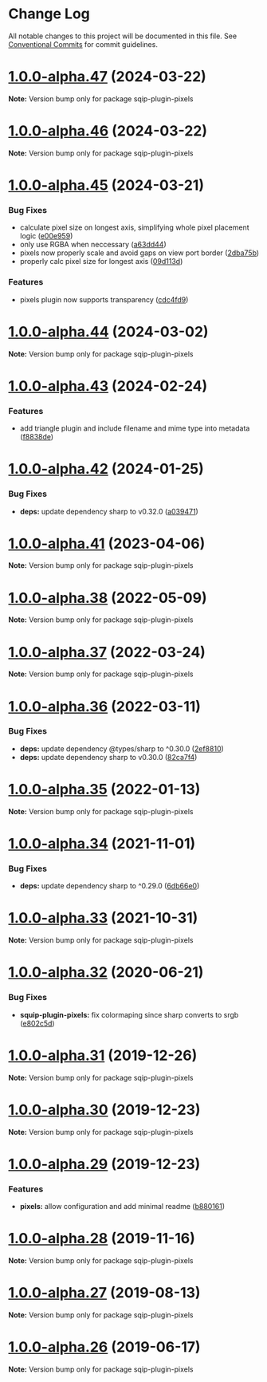 # Change Log

All notable changes to this project will be documented in this file.
See [Conventional Commits](https://conventionalcommits.org) for commit guidelines.

# [1.0.0-alpha.47](https://github.com/axe312ger/sqip/compare/sqip-plugin-pixels@1.0.0-alpha.46...sqip-plugin-pixels@1.0.0-alpha.47) (2024-03-22)

**Note:** Version bump only for package sqip-plugin-pixels





# [1.0.0-alpha.46](https://github.com/axe312ger/sqip/compare/sqip-plugin-pixels@1.0.0-alpha.45...sqip-plugin-pixels@1.0.0-alpha.46) (2024-03-22)

**Note:** Version bump only for package sqip-plugin-pixels





# [1.0.0-alpha.45](https://github.com/axe312ger/sqip/compare/sqip-plugin-pixels@1.0.0-alpha.44...sqip-plugin-pixels@1.0.0-alpha.45) (2024-03-21)


### Bug Fixes

* calculate pixel size on longest axis, simplifying whole pixel placement logic ([e00e959](https://github.com/axe312ger/sqip/commit/e00e9592d74e6bf29a2995a9a68ceefcb634fb7c))
* only use RGBA when neccessary ([a63dd44](https://github.com/axe312ger/sqip/commit/a63dd449451ddf39680ce484773bd24dfa4ea473))
* pixels now properly scale and avoid gaps on view port border ([2dba75b](https://github.com/axe312ger/sqip/commit/2dba75b67d176bd97c6d8a4b28cbd5ed487a256c))
* properly calc pixel size for longest axis ([09d113d](https://github.com/axe312ger/sqip/commit/09d113db90bd3c43aa931b1fac9de0086f901e62))


### Features

* pixels plugin now supports transparency ([cdc4fd9](https://github.com/axe312ger/sqip/commit/cdc4fd9e71f7e57825369937359e8b38f8d0bb8f))





# [1.0.0-alpha.44](https://github.com/axe312ger/sqip/compare/sqip-plugin-pixels@1.0.0-alpha.43...sqip-plugin-pixels@1.0.0-alpha.44) (2024-03-02)

**Note:** Version bump only for package sqip-plugin-pixels





# [1.0.0-alpha.43](https://github.com/axe312ger/sqip/compare/sqip-plugin-pixels@1.0.0-alpha.42...sqip-plugin-pixels@1.0.0-alpha.43) (2024-02-24)


### Features

* add triangle plugin and include filename and mime type into metadata ([f8838de](https://github.com/axe312ger/sqip/commit/f8838dead30932e59bc5f00cb2e2e9e20bf70a40))





# [1.0.0-alpha.42](https://github.com/axe312ger/sqip/compare/sqip-plugin-pixels@1.0.0-alpha.41...sqip-plugin-pixels@1.0.0-alpha.42) (2024-01-25)


### Bug Fixes

* **deps:** update dependency sharp to v0.32.0 ([a039471](https://github.com/axe312ger/sqip/commit/a039471f2268ae2acf044a1894d9144595b55253))





# [1.0.0-alpha.41](https://github.com/axe312ger/sqip/compare/sqip-plugin-pixels@1.0.0-alpha.40...sqip-plugin-pixels@1.0.0-alpha.41) (2023-04-06)

**Note:** Version bump only for package sqip-plugin-pixels





# [1.0.0-alpha.38](https://github.com/axe312ger/sqip/compare/sqip-plugin-pixels@1.0.0-alpha.37...sqip-plugin-pixels@1.0.0-alpha.38) (2022-05-09)

**Note:** Version bump only for package sqip-plugin-pixels





# [1.0.0-alpha.37](https://github.com/axe312ger/sqip/compare/sqip-plugin-pixels@1.0.0-alpha.36...sqip-plugin-pixels@1.0.0-alpha.37) (2022-03-24)

**Note:** Version bump only for package sqip-plugin-pixels





# [1.0.0-alpha.36](https://github.com/axe312ger/sqip/compare/sqip-plugin-pixels@1.0.0-alpha.35...sqip-plugin-pixels@1.0.0-alpha.36) (2022-03-11)


### Bug Fixes

* **deps:** update dependency @types/sharp to ^0.30.0 ([2ef8810](https://github.com/axe312ger/sqip/commit/2ef88105871ccb1c64b8947015fbf41794833c17))
* **deps:** update dependency sharp to v0.30.0 ([82ca7f4](https://github.com/axe312ger/sqip/commit/82ca7f476c805b518eddb31a56683062c6efcc4f))





# [1.0.0-alpha.35](https://github.com/axe312ger/sqip/compare/sqip-plugin-pixels@1.0.0-alpha.34...sqip-plugin-pixels@1.0.0-alpha.35) (2022-01-13)

**Note:** Version bump only for package sqip-plugin-pixels





# [1.0.0-alpha.34](https://github.com/axe312ger/sqip/compare/sqip-plugin-pixels@1.0.0-alpha.33...sqip-plugin-pixels@1.0.0-alpha.34) (2021-11-01)


### Bug Fixes

* **deps:** update dependency sharp to ^0.29.0 ([6db66e0](https://github.com/axe312ger/sqip/commit/6db66e0a1126fd0386895d722047b69beaeaf8c6))





# [1.0.0-alpha.33](https://github.com/axe312ger/sqip/compare/sqip-plugin-pixels@1.0.0-alpha.32...sqip-plugin-pixels@1.0.0-alpha.33) (2021-10-31)

**Note:** Version bump only for package sqip-plugin-pixels





# [1.0.0-alpha.32](https://github.com/axe312ger/sqip/compare/sqip-plugin-pixels@1.0.0-alpha.31...sqip-plugin-pixels@1.0.0-alpha.32) (2020-06-21)


### Bug Fixes

* **squip-plugin-pixels:** fix colormaping since sharp converts to srgb ([e802c5d](https://github.com/axe312ger/sqip/commit/e802c5d5f233e4f2bdb1100c097a4b7d57f6edca))





# [1.0.0-alpha.31](https://github.com/axe312ger/sqip/compare/sqip-plugin-pixels@1.0.0-alpha.30...sqip-plugin-pixels@1.0.0-alpha.31) (2019-12-26)

**Note:** Version bump only for package sqip-plugin-pixels





# [1.0.0-alpha.30](https://github.com/axe312ger/sqip/compare/sqip-plugin-pixels@1.0.0-alpha.29...sqip-plugin-pixels@1.0.0-alpha.30) (2019-12-23)

**Note:** Version bump only for package sqip-plugin-pixels





# [1.0.0-alpha.29](https://github.com/axe312ger/sqip/compare/sqip-plugin-pixels@1.0.0-alpha.28...sqip-plugin-pixels@1.0.0-alpha.29) (2019-12-23)


### Features

* **pixels:** allow configuration and add minimal readme ([b880161](https://github.com/axe312ger/sqip/commit/b880161faa0a53601cd98bc81c899542070587aa))





# [1.0.0-alpha.28](https://github.com/axe312ger/sqip/compare/sqip-plugin-pixels@1.0.0-alpha.27...sqip-plugin-pixels@1.0.0-alpha.28) (2019-11-16)

**Note:** Version bump only for package sqip-plugin-pixels





# [1.0.0-alpha.27](https://github.com/axe312ger/sqip/compare/sqip-plugin-pixels@1.0.0-alpha.26...sqip-plugin-pixels@1.0.0-alpha.27) (2019-08-13)

**Note:** Version bump only for package sqip-plugin-pixels





# [1.0.0-alpha.26](https://github.com/axe312ger/sqip/compare/sqip-plugin-pixels@1.0.0-alpha.25...sqip-plugin-pixels@1.0.0-alpha.26) (2019-06-17)

**Note:** Version bump only for package sqip-plugin-pixels
